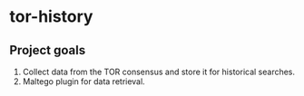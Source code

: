 # tor-history

## Project goals

1. Collect data from the TOR consensus and store it for historical searches.
2. Maltego plugin for data retrieval.


